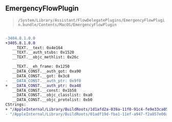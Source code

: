 ## EmergencyFlowPlugin

> `/System/Library/Assistant/FlowDelegatePlugins/EmergencyFlowPlugin.bundle/Contents/MacOS/EmergencyFlowPlugin`

```diff

-3404.8.1.0.0
+3405.8.1.0.0
   __TEXT.__text: 0x4e164
   __TEXT.__auth_stubs: 0x1520
   __TEXT.__objc_methlist: 0x26c

   __TEXT.__eh_frame: 0x1250
   __DATA_CONST.__auth_got: 0xa90
   __DATA_CONST.__got: 0x3c8
-  __DATA_CONST.__auth_ptr: 0x9f0
+  __DATA_CONST.__auth_ptr: 0xa48
   __DATA_CONST.__const: 0x1b58
   __DATA_CONST.__objc_classlist: 0xa0
   __DATA_CONST.__objc_protolist: 0xb0
CStrings:
+ "/AppleInternal/Library/BuildRoots/1d1afd2a-039a-11f0-91c4-fe9e33ca05fa/Library/Caches/com.apple.xbs/Sources/SiriHealth/Emergency/EmergencyFlowPlugin/Flow/CustomFlows/RedirectToCompanionFlow.swift"
- "/AppleInternal/Library/BuildRoots/01adf19d-fba1-11ef-a947-f2a857e00a32/Library/Caches/com.apple.xbs/Sources/SiriHealth/Emergency/EmergencyFlowPlugin/Flow/CustomFlows/RedirectToCompanionFlow.swift"

```
